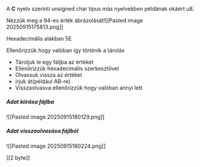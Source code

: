 A **C** nyelv szerinti unsigned char típus más nyelvekben példának okáért u8.

Nézzük meg a 94-es érték ábrázolását![[Pasted image 20250915175813.png]]

Hexadecimális alakban 5E

Ellenőrizzük hogy valóban így történik a tárolás
- Tároljuk le egy fáljba az értéket
- Ellenőrizzük hexadecimális szerkesztővel
- Olvassuk vissza az értéket
- írjuk át(például AB-re)
- Visszaolvasva ellenőrizzük hogy valóban annyi lett

##### Adat kiírása fájlba
![[Pasted image 20250915180129.png]]

##### Adat visszaolvasása fájlból
![[Pasted image 20250915180224.png]]

[[2 byte]]